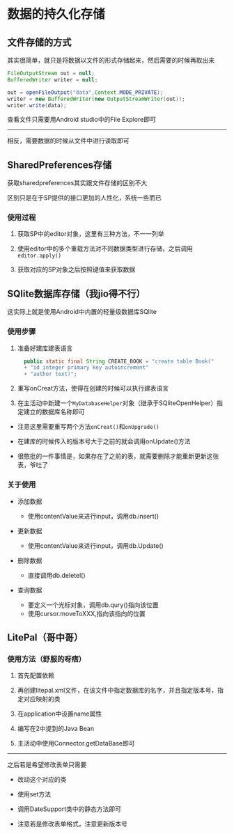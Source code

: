 # 数据的持久化存储

## 文件存储的方式

其实很简单，就只是将数据以文件的形式存储起来，然后需要的时候再取出来


```java
FileOutputStream out = null;
BufferedWriter writer = null;

out = openFileOutput("data",Context.MODE_PRIVATE);
writer = new BufferedWriter(new OutputStreamWriter(out));
writer.write(data);
```

查看文件只需要用Android studio中的File Explore即可

---

相反，需要数据的时候从文件中进行读取即可


## SharedPreferences存储

获取sharedpreferences其实跟文件存储的区别不大

区别只是在于SP提供的接口更加的人性化，系统一些而已


### 使用过程

1. 获取SP中的editor对象，这里有三种方法，不一一列举

2. 使用editor中的多个重载方法对不同数据类型进行存储，之后调用`editor.apply()`

3. 获取对应的SP对象之后按照键值来获取数据


## SQlite数据库存储（我jio得不行）

这实际上就是使用Android中内置的轻量级数据库SQlite

### 使用步骤
1. 准备好建库建表语言
    ```java
      public static final String CREATE_BOOK = "create table Book("
      + "id integer primary key autoincrement"
      + "author text)";

    ```

2. 重写onCreat方法，使得在创建的时候可以执行建表语言

3. 在主活动中新建一个`MyDatabaseHelper`对象（继承于SQliteOpenHelper）指定建立的数据库名称即可

  + 注意这里需要重写两个方法`onCreat()`和`onUpgrade()`

  + 在建库的时候传入的版本号大于之前的就会调用onUpdate()方法

  + 很憨批的一件事情是，如果存在了之前的表，就需要删除才能重新更新这张表，爷吐了

### 关于使用

+ 添加数据
  + 使用contentValue来进行input，调用db.insert()

+ 更新数据
  + 使用contentValue来进行input，调用db.Update()

+ 删除数据
  + 直接调用db.deletel()

+ 查询数据
  + 要定义一个光标对象，调用db.qury()指向该位置
  + 使用cursor.moveToXXX,指向该指向的位置

## LitePal（哥中哥）

### 使用方法（舒服的呀痞）

1. 首先配置依赖

2. 再创建litepal.xml文件，在该文件中指定数据库的名字，并且指定版本号，指定对应映射的类

3. 在application中设置name属性

4. 编写在2中提到的Java Bean

5. 主活动中使用Connector.getDataBase即可

***

之后若是希望修改表单只需要

+ 改动这个对应的类

+ 使用set方法

+ 调用DateSupport类中的静态方法即可

+ 注意若是修改表单格式，注意更新版本号
